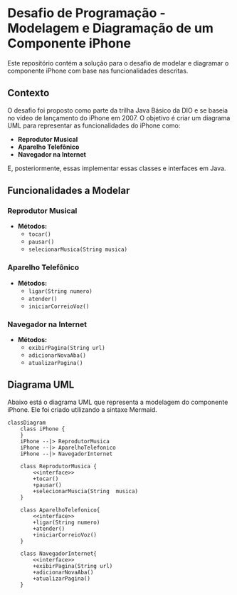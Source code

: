 # Desafio de Programação - Modelagem e Diagramação de um Componente iPhone

Este repositório contém a solução para o desafio de modelar e diagramar o componente iPhone com base nas funcionalidades descritas.

## Contexto

O desafio foi proposto como parte da trilha Java Básico da DIO e se baseia no vídeo de lançamento do iPhone em 2007. O objetivo é criar um diagrama UML para representar as funcionalidades do iPhone como:

* **Reprodutor Musical**
* **Aparelho Telefônico**
* **Navegador na Internet**

E, posteriormente, essas implementar essas classes e interfaces em Java.

## Funcionalidades a Modelar

### Reprodutor Musical

* **Métodos:**
  * `tocar()`
  * `pausar()`
  * `selecionarMusica(String musica)`

### Aparelho Telefônico

* **Métodos:**
  * `ligar(String numero)`
  * `atender()`
  * `iniciarCorreioVoz()`

### Navegador na Internet

* **Métodos:**
  * `exibirPagina(String url)`
  * `adicionarNovaAba()`
  * `atualizarPagina()`

## Diagrama UML

Abaixo está o diagrama UML que representa a modelagem do componente iPhone. Ele foi criado utilizando a sintaxe Mermaid.

```mermaid
classDiagram
    class iPhone {  
    }
    iPhone --|> ReprodutorMusica
    iPhone --|> AparelhoTelefonico
    iPhone --|> NavegadorInternet

    class ReprodutorMusica {
        <<interface>>
        +tocar()
        +pausar()
        +selecionarMuscia(String  musica)
    }

    class AparelhoTelefonico{
        <<interface>>
        +ligar(String numero)
        +atender()
        +iniciarCorreioVoz()
    }

    class NavegadorInternet{
        <<interface>>
        +exibirPagina(String url)
        +adicionarNovaAba()
        +atualizarPagina()
    }
```
